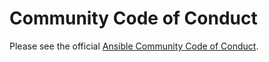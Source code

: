 # Community Code of Conduct

Please see the official 
[Ansible Community Code of Conduct](https://docs.ansible.com/ansible/latest/community/code_of_conduct.html).
